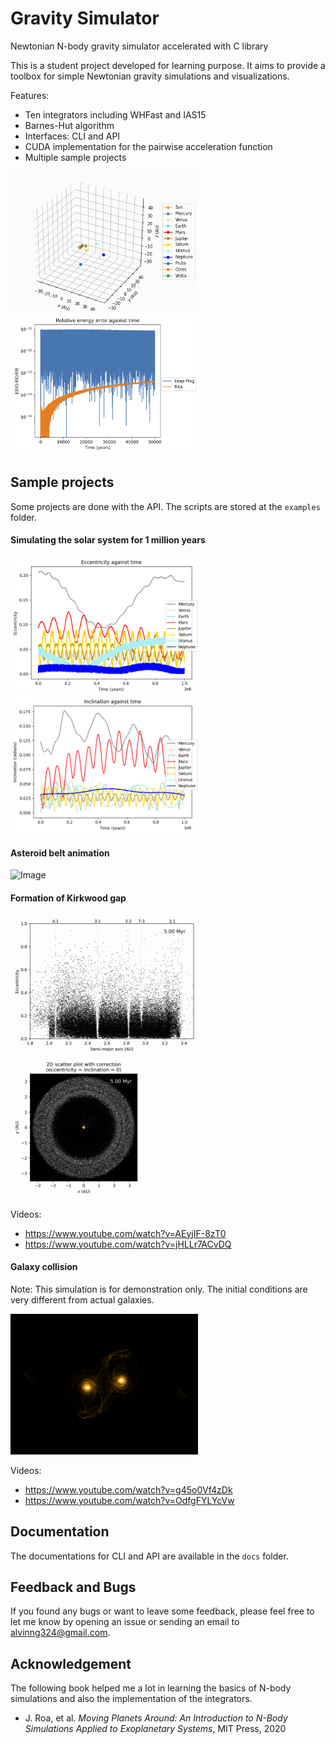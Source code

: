 # Gravity Simulator
Newtonian N-body gravity simulator accelerated with C library

This is a student project developed for learning purpose.
It aims to provide a toolbox for simple Newtonian gravity simulations and visualizations.

Features:
* Ten integrators including WHFast and IAS15
* Barnes-Hut algorithm
* Interfaces: CLI and API
* CUDA implementation for the pairwise acceleration function
* Multiple sample projects

<img src="./examples/media/solar_plus_3d.gif" alt="Image" width="300">
<img src="./examples/media/rel_energy.png" alt="Image" width="300">

## Sample projects

Some projects are done with the API. The scripts are stored at the `examples` folder.

#### Simulating the solar system for 1 million years

<img src="./examples/media/eccentricity.png" alt="Image" width="300">
<img src="./examples/media/inclination.png" alt="Image" width="300">

#### Asteroid belt animation

<img src="./examples/media/asteroid_belt.gif" alt="Image" width="300">

#### Formation of Kirkwood gap

<img src="./examples/media/Kirkwood_gap_semi_major_axes.png" alt="Image" width="300">
<img src="./examples/media/Kirkwood_gap_visualization.png" alt="Image" width="225">

Videos:
* https://www.youtube.com/watch?v=AEyjIF-8zT0
* https://www.youtube.com/watch?v=jHLLr7ACvDQ

#### Galaxy collision
Note: This simulation is for demonstration only. The initial conditions are very different from actual galaxies.

<img src="./examples/media/galaxy_collision.png" alt="Image" width="300">

Videos:
* https://www.youtube.com/watch?v=g45o0Vf4zDk
* https://www.youtube.com/watch?v=OdfgFYLYcVw

## Documentation
The documentations for CLI and API are available in the `docs` folder.

## Feedback and Bugs
If you found any bugs or want to leave some feedback, please feel free to let me know by opening an issue or sending an email to alvinng324@gmail.com.

## Acknowledgement
The following book helped me a lot in learning the basics of N-body simulations and also
the implementation of the integrators.
* J. Roa, et al. *Moving Planets Around: An Introduction to N-Body Simulations Applied to Exoplanetary Systems*, MIT Press, 2020